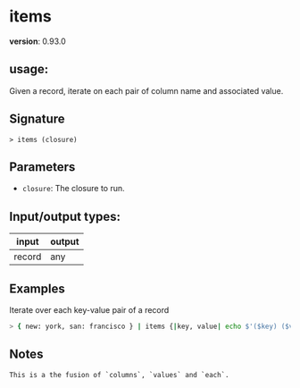 # items

**version**: 0.93.0

## **usage**:

Given a record, iterate on each pair of column name and associated value.

## Signature

`> items (closure)`

## Parameters

- `closure`: The closure to run.

## Input/output types:

| input  | output |
| ------ | ------ |
| record | any    |

## Examples

Iterate over each key-value pair of a record

```bash
> { new: york, san: francisco } | items {|key, value| echo $'($key) ($value)' }
```

## Notes

```text
This is a the fusion of `columns`, `values` and `each`.
```
